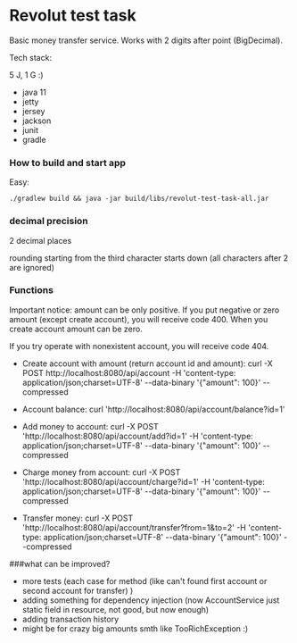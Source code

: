 # Revolut test task

Basic money transfer service. Works with 2 digits after point (BigDecimal). 

Tech stack:

5 J, 1 G :) 
- java 11
- jetty
- jersey
- jackson 
- junit
- gradle

### How to build and start app

Easy: 

```./gradlew build && java -jar build/libs/revolut-test-task-all.jar```

### decimal precision 

2 decimal places

rounding starting from the third character starts down (all characters after 2 are ignored)

### Functions 

Important notice: amount can be only positive. If you put negative or zero amount (except create account), you will receive code 400.
When you create account amount can be zero.

If you try operate with nonexistent account, you will receive code 404. 

- Create account with amount (return account id and amount): 
curl -X POST http://localhost:8080/api/account -H 'content-type: application/json;charset=UTF-8' --data-binary '{"amount": 100}' --compressed

- Account balance:
curl 'http://localhost:8080/api/account/balance?id=1'

- Add money to account:
curl -X POST 'http://localhost:8080/api/account/add?id=1' -H 'content-type: application/json;charset=UTF-8' --data-binary '{"amount": 100}' --compressed

- Charge money from account:
curl -X POST 'http://localhost:8080/api/account/charge?id=1' -H 'content-type: application/json;charset=UTF-8' --data-binary '{"amount": 100}' --compressed

- Transfer money: 
curl -X POST 'http://localhost:8080/api/account/transfer?from=1&to=2' -H 'content-type: application/json;charset=UTF-8' --data-binary '{"amount": 100}' --compressed

###what can be improved?

- more tests (each case for method (like can't found first account or second account for transfer) )
- adding something for dependency injection (now AccountService just static field in resource, not good, but now enough)
- adding transaction history 
- might be for crazy big amounts smth like TooRichException :)
